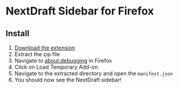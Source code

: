 # NextDraft Sidebar for Firefox

## Install

1. [Download the extension](https://github.com/nchapman/fx_nextdraft_sidebar/archive/master.zip)
2. Extract the zip file
3. Navigate to [about:debugging](about:debugging) in Firefox
4. Click on Load Temporary Add-on
5. Navigate to the extracted directory and open the `manifest.json`
6. You should now see the NextDraft sidebar!
